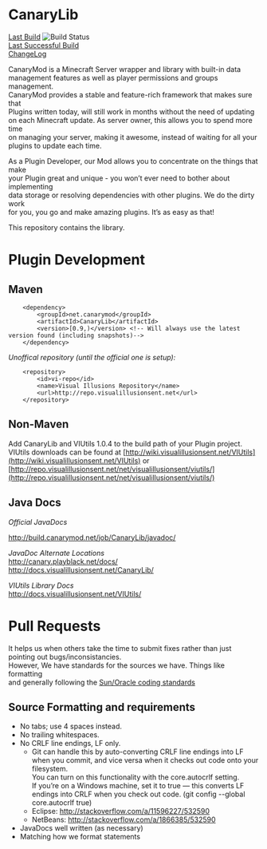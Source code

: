 CanaryLib
=========

[Last Build](http://build.canarymod.net/job/CanaryLib/lastBuild/net.canarymod$CanaryLib/) ![Build Status](http://build.canarymod.net/job/CanaryLib/badge/icon)  
[Last Successful Build](http://build.canarymod.net/job/CanaryLib/lastSuccessfulBuild/net.canarymod$CanaryLib/)  
[ChangeLog](http://build.canarymod.net/job/CanaryLib/changes)  

CanaryMod is a Minecraft Server wrapper and library with built-in data  
management features as well as player permissions and groups management.  
CanaryMod provides a stable and feature-rich framework that makes sure that  
Plugins written today, will still work in months without the need of updating  
on each Minecraft update. As server owner, this allows you to spend more time  
on managing your server, making it awesome, instead of waiting for all your  
plugins to update each time.  
  
As a Plugin Developer, our Mod allows you to concentrate on the things that make  
your Plugin great and unique - you won’t ever need to bother about implementing  
data storage or resolving dependencies with other plugins. We do the dirty work  
for you, you go and make amazing plugins. It’s as easy as that!  
  
This repository contains the library.  

Plugin Development
=============

Maven
------------- 
    
        <dependency>  
            <groupId>net.canarymod</groupId>  
            <artifactId>CanaryLib</artifactId>  
            <version>[0.9,)</version> <!-- Will always use the latest version found (including snapshots)-->  
        </dependency>  
    
	
*Unoffical repository (until the official one is setup):*

        <repository>  
            <id>vi-repo</id>  
            <name>Visual Illusions Repository</name>  
            <url>http://repo.visualillusionsent.net</url>   
        </repository>  

	
Non-Maven
------------- 

  Add CanaryLib and VIUtils 1.0.4 to the build path of your Plugin project. 
  VIUtils downloads can be found at [http://wiki.visualillusionsent.net/VIUtils](http://wiki.visualillusionsent.net/VIUtils) or [http://repo.visualillusionsent.net/net/visualillusionsent/viutils/](http://repo.visualillusionsent.net/net/visualillusionsent/viutils/)  
    
Java Docs
-------------

*Official JavaDocs*  

http://build.canarymod.net/job/CanaryLib/javadoc/  

*JavaDoc Alternate Locations*  
http://canary.playblack.net/docs/  
http://docs.visualillusionsent.net/CanaryLib/  

*VIUtils Library Docs*  
http://docs.visualillusionsent.net/VIUtils/

Pull Requests
=============

It helps us when others take the time to submit fixes rather than just pointing out bugs/inconsistancies.  
However, We have standards for the sources we have. Things like formatting  
and generally following the [Sun/Oracle coding standards](http://www.oracle.com/technetwork/java/javase/documentation/codeconvtoc-136057.html)  

Source Formatting and requirements
-------------

* No tabs; use 4 spaces instead.
* No trailing whitespaces.
* No CRLF line endings, LF only.
  * Git can handle this by auto-converting CRLF line endings into LF when you commit, and vice versa when it checks out code onto your filesystem.  
    You can turn on this functionality with the core.autocrlf setting.  
    If you’re on a Windows machine, set it to true — this converts LF endings into CRLF when you check out code. (git config --global core.autocrlf true)  
  * Eclipse: http://stackoverflow.com/a/11596227/532590
  * NetBeans: http://stackoverflow.com/a/1866385/532590
* JavaDocs well written (as necessary)
* Matching how we format statements
